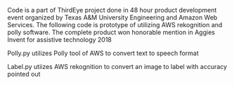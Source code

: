 
Code is a part of ThirdEye project done in 48 hour product development event organized by Texas A&M University Engineering and Amazon Web Services. The following code is prototype of utilizing AWS rekognition and polly software.
The complete product won honorable mention in Aggies Invent for assistive technology 2018



Polly.py utilizes Polly tool of AWS to convert text to speech format


Label.py utiizes AWS rekognition to convert an image to label with accuracy pointed out
